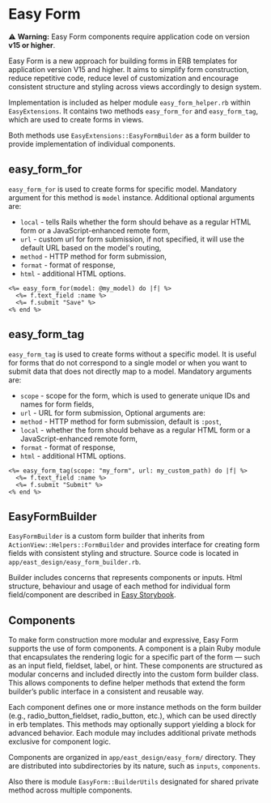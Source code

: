 # Easy Form

⚠️ **Warning:** Easy Form components require application code on version **v15 or higher**.

Easy Form is a new approach for building forms in ERB templates for application version V15 and higher. 
It aims to simplify form construction, reduce repetitive code, reduce level of customization 
and encourage consistent structure and styling across views accordingly to design system.

Implementation is included as helper module `easy_form_helper.rb` within `EasyExtensions`.
It contains two methods `easy_form_for` and `easy_form_tag`, which are used to create forms in views.

Both methods use `EasyExtensions::EasyFormBuilder` as a form builder to provide implementation of individual components.

## easy_form_for
`easy_form_for` is used to create forms for specific model. Mandatory argument for this method is `model` instance. 
Additional optional arguments are: 
- `local` - tells Rails whether the form should behave as a regular HTML form or a JavaScript-enhanced remote form,
- `url` - custom url for form submission, if not specified, it will use the default URL based on the model's routing,
- `method` - HTTP method for form submission,
- `format` - format of response,
- `html` - additional HTML options.

```erb title="example of method usage"
<%= easy_form_for(model: @my_model) do |f| %>
  <%= f.text_field :name %>
  <%= f.submit "Save" %>
<% end %>
```

## easy_form_tag
`easy_form_tag` is used to create forms without a specific model.
It is useful for forms that do not correspond to a single model or when you want to submit data that does not directly map to a model.
Mandatory arguments are:
- `scope` - scope for the form, which is used to generate unique IDs and names for form fields,
- `url` - URL for form submission,
Optional arguments are:
- `method` - HTTP method for form submission, default is `:post`,
- `local` - whether the form should behave as a regular HTML form or a JavaScript-enhanced remote form,
- `format` - format of response,
- `html` - additional HTML options.

```erb title="example of method usage"
<%= easy_form_tag(scope: "my_form", url: my_custom_path) do |f| %>
  <%= f.text_field :name %>
  <%= f.submit "Submit" %>
<% end %>
```

## EasyFormBuilder
`EasyFormBuilder` is a custom form builder that inherits from `ActionView::Helpers::FormBuilder` 
and provides interface for creating form fields with consistent styling and structure.
Source code is located in `app/east_design/easy_form_builder.rb`.

Builder includes concerns that represents components or inputs. 
Html structure, behaviour and usage of each method for individual form field/component are described
in [Easy Storybook](https://es.easyproject.com/easy_storybook).

## Components
To make form construction more modular and expressive, Easy Form supports the use of form components.
A component is a plain Ruby module that encapsulates the rendering logic for a specific part of the form — such as an input field, fieldset, label, or hint.
These components are structured as modular concerns and included directly into the custom form builder class. 
This allows components to define helper methods that extend the form builder’s public interface in a consistent and reusable way.

Each component defines one or more instance methods on the form builder (e.g., radio_button_fieldset, radio_button, etc.), 
which can be used directly in erb templates. This methods may optionally support yielding a block for advanced behavior.
Each module may includes additional private methods exclusive for component logic.

Components are organized in `app/east_design/easy_form/` directory. 
They are distributed into subdirectories by its nature, such as `inputs`, `components`.

Also there is module `EasyForm::BuilderUtils` designated for shared private method across multiple components.
